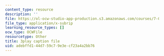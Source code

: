 ```yaml
---
content_type: resource
description: ''
file: https://ol-ocw-studio-app-production.s3.amazonaws.com/courses/7-01sc-fundamentals-of-biology-fall-2011/adebffd144d759c79e3ecf23a4a2bb76_Rn9zldxtZko.vtt
file_type: application/x-subrip
learning_resource_types: []
ocw_type: OCWFile
resourcetype: Other
title: 3play caption file
uid: adebffd1-44d7-59c7-9e3e-cf23a4a2bb76
---
```

